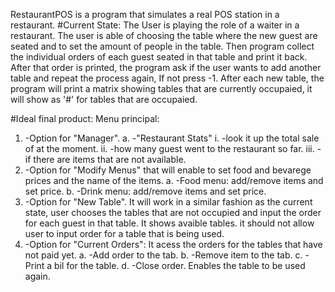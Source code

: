 RestaurantPOS is a program that simulates a real POS station in a restaurant. 
#Current State:
The User is playing the role of a waiter in a restaurant. The user is able of choosing the table where the new guest are seated 
and to set the amount of people in the table. Then program collect the individual orders of each guest seated in that table and print it back.
After that order is printed, the program ask if the user wants to add another table and repeat the process again, If not press -1.
After each new table, the program will print a matrix showing tables that are currently occupaied, it will show as '#' for tables that are occupaied. 

#Ideal final product:
Menu principal:
1.	-Option for "Manager".
a.	-"Restaurant Stats"
i.	-look it up the total sale of at the moment.
ii.	-how many guest went to the restaurant so far. 
iii.	-if there are items that are not available. 
2.	-Option for "Modify Menus" that will enable to set food and bevarege prices and the name of the items.
a.	-Food menu: add/remove items and set price.
b.	-Drink menu: add/remove items and set price.
3.	-Option for "New Table". It will work in a similar fashion as the current state, user chooses the tables that are not occupied and input the order for each guest in that table. 
 It shows avaible tables. it should not allow user to input order for a table that is being used. 
4.	-Option for "Current Orders": It acess the orders for the tables that have not paid yet. 
a.	-Add order to the tab. 
b.	-Remove item to the tab.
c.	-Print a bil for the table.
d.	-Close order. Enables the table to be used again.
